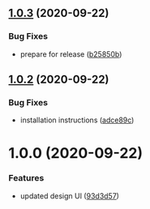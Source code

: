 ## [1.0.3](https://github.com/BioMotionLab/TUX/compare/release/1.0.2...release/1.0.3) (2020-09-22)


### Bug Fixes

* prepare for release ([b25850b](https://github.com/BioMotionLab/TUX/commit/b25850bd77821de5bddf152191bac613419c7594))

## [1.0.2](https://github.com/BioMotionLab/TUX/compare/release/1.0.1...release/1.0.2) (2020-09-22)


### Bug Fixes

* installation instructions ([adce89c](https://github.com/BioMotionLab/TUX/commit/adce89ce7c3cc01c6b672f641050497cfc8f7d0e))

# 1.0.0 (2020-09-22)


### Features

* updated design UI ([93d3d57](https://github.com/BioMotionLab/TUX/commit/93d3d575483f3f8305d729f221b287d0a9147d97))
